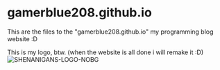 # gamerblue208.github.io

This are the files to the "gamerblue208.github.io" my programming blog website :D


This is my logo, btw. (when the website is all done i will remake it :D)
![SHENANIGANS-LOGO-NOBG](https://user-images.githubusercontent.com/115688181/227192612-978e59f6-9df6-4dc8-9e6e-b607f8487983.png)
